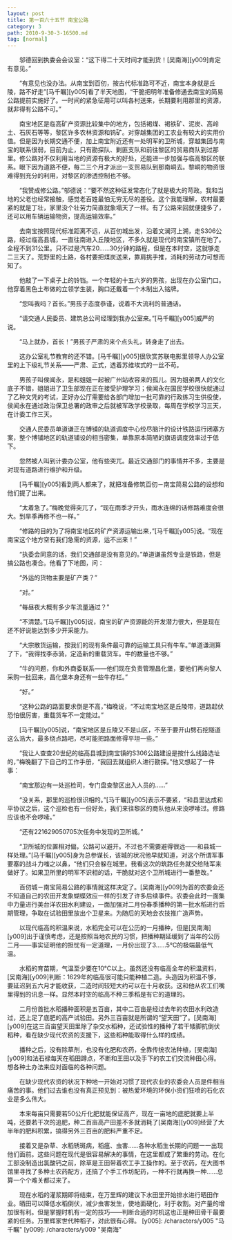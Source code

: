 ```yaml
---
layout: post
title: 第一百六十五节 南宝公路
category: 3
path: 2010-9-30-3-16500.md
tag: [normal]
---
```


　　邬德回到执委会会议室：“这下得二十天时间才能到货！[吴南海][y009]肯定有意见。”

　　“有意见也没办法。从南宝到百仞，按古代标准路可不近，南宝本身就是丘陵，路不好走”[马千瞩][y005]看了半天地图，“干脆把明年准备修通去南宝的简易公路提前实施好了。一时间的紧急征用可以叫各村送来，长期要利用那里的资源，就非得有公路不可。”

　　南宝地区是临高矿产资源比较集中的地方，包括褐煤、褐铁矿、泥炭、高岭土、石灰石等等，黎区许多农林资源和钨矿。对穿越集团的工农业有较大的实用价值。但是因为长期交通不便，加上南宝附近还有一处明军的卫所城，穿越集团与南宝的联系很弱，目前为止，只有勘探队、剿匪支队和前往黎区的贸易商队到过那里。修公路对不仅利用当地的资源有极大的好处，还能进一步加强与临高黎区的联系。眼下因为道路不便，每二三个月才派出一支贸易队到那南峒去。黎峒的物资很难得到充分的利用，对黎区的渗透控制也不够。

　　“我赞成修公路。”邬德说：“要不然这种征发常态化了就是极大的苛政。我和当地的父老也经常接触，感觉老百姓最怕无穷无尽的差役。这个我能理解，农村最要紧的就是丁壮，家里没个壮劳力简直就象塌天了一样。有了公路来回就便捷多了，还可以用车辆运输物资，提高运输效率。”

　　去南宝按照现代标准距离不远，从百仞城出发，沿着文澜河上溯，走S306公路，经过临高县城，一直往南进入丘陵地区，不多久就是现代的南宝镇所在地了。全程不到31公里。只不过是汽车20……30分钟的路程，但是在本时空，这就够走二三天了。荒野里的土路，各村要把煤炭送来，靠肩挑手推，消耗的劳动力可想而知了。

　　他敲了一下桌子上的铃铛。一个年轻的十五六岁的男孩，出现在办公室门口。他穿着黑色土布做的立领学生装，胸口还戴着一个木制出入铭牌。

　　“您叫我吗？首长。”男孩子态度恭谨，说着不大流利的普通话。

　　“请交通人民委员、建筑总公司经理到我办公室来。”[马千瞩][y005]威严的说。

　　“马上就办，首长！”男孩子严肃的来个点头礼，转身走了出去。

　　这办公室礼节教育的还不错。[马千瞩][y005]很欣赏苏联电影里领导人办公室里的上下级礼节关系——严肃、正式，透着苏维埃式的一丝不苟。

　　男孩子叫侯闻永，是和姐姐一起被广州站收容来的孤儿。因为姐弟两人的文化底子不错，姐姐进了卫生部现在正在接受护理学习；侯闻永在国民学校很快就通过了乙种文凭的考试，正好办公厅需要给各部门增加一批可靠的行政练习生供役使，侯闻永在通过政治保卫总署的政审之后就被军政学校录取，每周在学校学习三天，在计委工作三天。

　　交通人民委员单道谦正在博铺的轨道调度中心绞尽脑汁的设计铁路运行闭塞方案，整个博铺地区的轨道铺设的相当密集，单靠原本简陋的旗语调度效率过于低下。

　　忽然被人叫到计委办公室，他有些突兀。最近交通部门的事情并不多，主要是对现有道路进行维护和升级。

　　[马千瞩][y005]看到两人都来了，就把准备修筑百仞－南宝简易公路的设想和他们提了出来。

　　“太着急了。”梅晚觉得突兀了，“现在雨季才开头，雨水连绵的话修路难度会很大。到旱季再修不也一样。”

　　“修路的目的为了将南宝地区的矿产资源运输出来，”[马千瞩][y005]说。“现在南宝这个地方空有我们急需的资源，运不出来！”

　　“执委会同意的话，我们交通部是没有意见的。”单道谦虽然专业是铁路，但是搞公路也凑合。他看了下地图，问：

　　“外运的货物主要是矿产类？”

　　“对。”

　　“每昼夜大概有多少车流量通过？”

　　“不清楚。”[马千瞩][y005]说，南宝的矿产资源能的开发潜力很大，但是现在还不好说能达到多少开采能力。

　　“大宗散货运输，按我们的现有条件最可靠的运输工具只有牛车。”单道谦测算了下，“我得找李赤骑，定造新的重载货车。牛的数量也不够。”

　　“牛的问题，你和外商委联系——他们现在负责管理昌化堡，要他们再向黎人采购一批回来，昌化堡本身还有一些牛存栏。”

　　“好。”

　　“这种公路的路面要求倒是不高，”梅晚说，“不过南宝地区是丘陵带，道路起伏恐怕很厉害，重载货车不一定能过。”

　　[马千瞩][y005]说，“南宝地区是丘陵又不是山区，不至于要开山劈石挖隧道这么浩大，最多绕点路吧，尽可能把路面修得平坦一些。”

　　“我让人查查20世纪的临高县城到南宝镇的S306公路建设是按什么线路选址的，”梅晚翻了下自己的工作手册，“我回去就组织人进行勘探。”他又想起了一件事：

　　“南宝那边有一处巡检司，专门盘查黎区出入人员的……”

　　“没关系，那里的巡检很识相的。”[马千瞩][y005]表示不要紧，“和县里达成和平协议之后，这个巡检也有一份好处，我们来往黎区的商队他从来没啰嗦过。修路应该也不会啰嗦。”

　　“还有221629050705次任务中发现的卫所城。”

　　“卫所城的位置相对偏，公路可以避开。不过也不需要避得很远——和县城一样处理。”[马千瞩][y005]身为总参谋长，该城的状况他早就知道，对这个所谓军事要塞的战斗力嗤之以鼻，“他们只会躲在城里。我看这次的筑路任务就交给陆军来做好了。如果卫所里的明军不识相的话，干脆就对这个卫所城进行一番整改。”

　　百仞城－南宝简易公路的事情就这样决定了。[吴南海][y009]为首的农委会还不知道自己的农田开发象蝴蝶效应一样的引发了许多后续事件。农委会此时一面集中力量进行美台洋农田水利建设，一面加强对二月份春季播种的第一批水稻进行后期管理，争取在试验田里放出个卫星来。为随后的天地会农技推广造声势。

　　以现代临高的积温来说，水稻完全可以在公历的一月播种，但是[吴南海][y009]出于谨慎考虑，还是按照当地农民的习惯，把播种期延缓到了当年的公历二月——事实证明他的担忧有一定道理，一月份出现了3……5℃的极端最低气温。

　　水稻的育苗期，气温至少要在10℃以上。虽然还没有临高全年的积温资料，[吴南海][y009]判断：1629年的临高很可能只能种植二造。头造因为积温不够，要延迟到五六月才能收获，二造时间较短大约可以在十月收获。这和他从农工们嘴里得到的讯息一样。显然本时空的临高不种三季稻是有它的道理的。

　　二月份首批水稻播种面积是五百亩，其中二百亩是经过去年的农田水利改造过，还上足了底肥的高产试验田。另外三百亩就是所谓的“望天田”了。[吴南海][y009]在这三百亩望天田里除了杂交水稻种，还试验性的播种了若干矮脚抗倒伏稻种，看在缺少现代农资的支援下，这些稻种能取得什么样的成绩。

　　播种之后，没有除草剂，也没有化肥和农药，全靠传统农法种植，[吴南海][y009]和法石禄每天在稻田蹲点，不断和王田以及手下的农工们交流种田心得。想各种土办法来应对面临的各种问题。

　　在缺少现代农资的状况下种地一开始对习惯了现代农业的农委会人员是件相当痛苦的事。他们过去谁也没有真正预见到：被热爱环境的环保小资们狂喷的石化农业是多么伟大。

　　本来每亩只需要若50公斤化肥就能保证高产，现在一亩地的底肥就要上半吨，还要若干次的追肥，种二百亩高产田差不多就消耗了[吴南海][y009]经营了大半年的肥料积累，搞得另外三百亩的肥料严重不足。

　　接着又是杂草、水稻锈斑病，稻瘟、虫害……各种水稻生长期的问题一一出现他们面前。这些问题在现代是很容易解决的事情，在这里都成了繁重的劳动。在化工部没制造出氯酸钙之前，除草是王田带着农工手工操作的。至于农药，在大图书馆里寻找了多种土农药配方，还搞了个手工作坊配药，一种不行就再换一种……总算一个个难关都过来了。

　　现在水稻的灌浆期即将结束，在万里辉的建议下水田里开始排水进行晒田作业。晒田可以降低水稻倒伏，减少虫害发生，使地面硬化，利于收割。对产量的增加很有利。但是掌握时机有一定的技巧——判断合适的时机这也正是种田骨干最要紧的任务。万里辉家世代种稻子，对此很有心得。
[y005]: /characters/y005 "马千瞩"
[y009]: /characters/y009 "吴南海"
